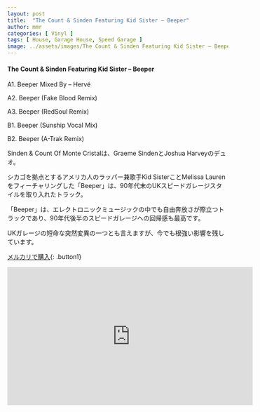 ```yaml
---
layout: post
title:  "The Count & Sinden Featuring Kid Sister – Beeper"
author: mmr
categories: [ Vinyl ]
tags: [ House, Garage House, Speed Garage ]
image: ../assets/images/The Count & Sinden Featuring Kid Sister – Beeper.jpg
---
```


#### The Count & Sinden Featuring Kid Sister – Beeper

A1. Beeper Mixed By – Hervé

A2. Beeper (Fake Blood Remix) 

A3. Beeper (RedSoul Remix)

B1. Beeper (Sunship Vocal Mix)

B2. Beeper (A-Trak Remix)

Sinden & Count Of Monte Cristalは、Graeme SindenとJoshua Harveyのデュオ。

シカゴを拠点とするアメリカ人のラッパー兼歌手Kid SisterことMelissa Laurenをフィーチャリングした「Beeper」は、90年代末のUKスピードガレージスタイルを取り入れたトラック。

「Beeper」は、エレクトロニックミュージックの中でも自由奔放さが際立つトラックであり、90年代後半のスピードガレージへの回帰感も最高です。

UKガレージの短命な突然変異の一つとも言えますが、今でも根強い影響を残しています。

[メルカリで購入](https://jp.mercari.com/item/m62852050687?afid=6142608987){: .button1}


<iframe width="560" height="315" src="https://www.youtube.com/embed/GUZCV95SCXE?si=acAtZ7LQ67sDiYy4" title="YouTube video player" frameborder="0" allow="accelerometer; autoplay; clipboard-write; encrypted-media; gyroscope; picture-in-picture; web-share" referrerpolicy="strict-origin-when-cross-origin" allowfullscreen></iframe>
